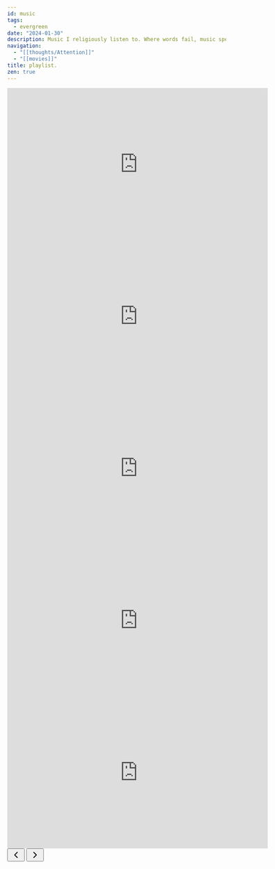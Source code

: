 ```yaml
---
id: music
tags:
  - evergreen
date: "2024-01-30"
description: Music I religiously listen to. Where words fail, music speaks.
navigation:
  - "[[thoughts/Attention]]"
  - "[[movies]]"
title: playlist.
zen: true
---
```


<div class="playlists">

<iframe class="external-embed" width="600px" height="350px" src="https://www.youtube-nocookie.com/embed/9Stt4wq3KCE?si=1Fz6k73Emn1IWfCa" title="YouTube video player" frameborder="0" allow="accelerometer; autoplay; clipboard-write; encrypted-media; gyroscope; picture-in-picture; web-share" allowfullscreen></iframe>

<iframe class="external-embed" width="600px" height="350px" src="https://www.youtube-nocookie.com/embed/hvO0PrMBH9I?si=hGDtWw9xaboG30xg" title="YouTube video player" frameborder="0" allow="accelerometer; autoplay; clipboard-write; encrypted-media; gyroscope; picture-in-picture; web-share" allowfullscreen></iframe>

<iframe class="external-embed" width="600px" height="350px"  src="https://www.youtube-nocookie.com/embed/videoseries?si=31ptUk1rsEjh5AgS&amp;list=PLsRPzRsbp3lCfTzcrMyKDYKYYhq66s5t9" title="YouTube video player" frameborder="0" allow="accelerometer; autoplay; clipboard-write; encrypted-media; gyroscope; picture-in-picture; web-share" allowfullscreen></iframe>

  <iframe class="external-embed" width="600px" height="350px" src="https://www.youtube-nocookie.com/embed/videoseries?si=jpzRtz7hNXTI0VrH&amp;list=PLsRPzRsbp3lCxe4gXH4S4Zf38X_45Oj6N" title="YouTube video player" frameborder="0" allow="accelerometer; autoplay; clipboard-write; encrypted-media; gyroscope; picture-in-picture; web-share" allowfullscreen></iframe>

<iframe class="external-embed" width="600px" height="350px" allow="autoplay *; encrypted-media *; fullscreen *; clipboard-write" frameborder="0" sandbox="allow-forms allow-popups allow-same-origin allow-scripts allow-storage-access-by-user-activation allow-top-navigation-by-user-activation" src="https://embed.music.apple.com/us/playlist/euphoric/pl.u-9N9L2Gbu1Mbj8lA"></iframe>

</div>

<div class="nav-playlist">
  <button class="previous">
    <svg
      xmlns="http://www.w3.org/2000/svg"
      width="24"
      height="24"
      viewBox="0 0 24 24"
      fill="none"
      stroke="currentColor"
      stroke-width="2"
      stroke-linecap="round"
      stroke-linejoin="round"
      style="transform: rotate(90deg)"
    >
      <polyline points="6 9 12 15 18 9"></polyline>
    </svg>
  </button>
  <button class="next">
    <svg
      xmlns="http://www.w3.org/2000/svg"
      width="24"
      height="24"
      viewBox="0 0 24 24"
      fill="none"
      stroke="currentColor"
      stroke-width="2"
      stroke-linecap="round"
      stroke-linejoin="round"
      style="transform: rotate(-90deg)"
    >
      <polyline points="6 9 12 15 18 9"></polyline>
    </svg>
  </button>
</div>
